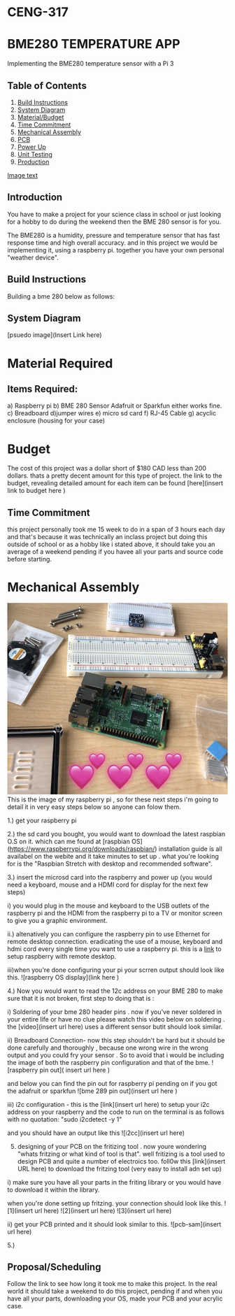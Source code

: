 # CENG-317

# BME280 TEMPERATURE APP
Implementing the BME280 temperature sensor with a Pi 3


## Table of Contents
1. [Build Instructions](#build-instructions)
2. [System Diagram](#Introduction-using-a-system-diagram)
3. [Material/Budget](#Bill-of-Materials/Budget)
4. [Time Commitment](#Time-Commitment)
5. [Mechanical Assembly](#Mechanical-Assembly)
6. [PCB](#PCB-Soldering)
7. [Power Up](#Power-Up)
8. [Unit Testing](#Unit-Testing)
9. [Production ](#Production-Testing)


[Image text](https://raw.githubusercontent.com/)

## Introduction 
You have to make a project for your science class in  school or just looking for a hobby to do during the weekend then the BME 280 sensor is for you. 

The BME280 is a humidity, pressure and temperature sensor that has fast response time and high overall accuracy. and in this project we would be implementing it, using a raspberry pi. together you have your own personal "weather device". 

## Build Instructions
Building a bme 280 below as follows:

## System Diagram
[psuedo image](Insert Link here)





# Material Required 

## Items Required: 
a) Raspberry pi
b) BME 280 Sensor Adafruit or Sparkfun either works fine.
c) Breadboard
d)jumper wires 
e) micro sd card
f) RJ-45 Cable
g) acyclic enclosure (housing for your case)

# Budget
The cost of this project was a dollar short of $180 CAD less than 200 dollars. thats a pretty decent amount for this type of project.
the link to the budget, revealing detailed amount for each item can be found [here](insert link to budget here ) 


## Time Commitment
this project personally took me 15 week to do in a span of 3 hours each day and that's because it was technically an inclass project but doing this outside of school or as a hobby like i stated above, it should take you an average of a weekend pending if you havee all your parts and source code before starting.

# Mechanical Assembly
![raspberry pi](https://raw.githubusercontent.com/sam9dadet/CENG-317/master/BME280%20image%20files%20and%20link/raspberry%20pi.jpg)
This is the image of my raspberry pi , so for these next steps i'm going to detail it in very easy steps below so anyone can folow them.

1.) get your raspberry pi

2.) the sd card you bought, you would want to download the latest raspbian O.S on it. which can me found at [raspbian OS] (https://www.raspberrypi.org/downloads/raspbian/) installation guide is all availabel on the webite and it take minutes to set up . what you're looking for is the "Raspbian Stretch with desktop and recommended software".

3.) insert the microsd card into the raspberry and power up (you would need a keyboard, mouse and a HDMI cord for display  for the next few steps) 
 
 i) you would plug in the mouse and keyboard to the USB outlets of the raspberry pi and the HDMI from the raspberry pi to a TV or monitor screen to give you a graphic environment.
  
  ii.) altenatively you can configure the raspberry pin to use Ethernet for remote desktop connection. eradicating the use of a mouse, keyboard and hdmi cord every single time you want to use a raspberry pi. this is a [link](http://www.circuitbasics.com/access-raspberry-pi-desktop-remote-connection/) to setup raspberry with remote desktop. 
  
  iii)when you're done configuring your pi your scrren output should look like this. 
  ![raspberry OS display](link here )
  
  
  4.) Now you would want to read the  12c address on your BME 280 to make sure that it is not broken, first step to doing that is :
  
  i) Soldering of your bme 280 header pins . now if you've never soldered in your entire life or have no clue please watch this video below on soldering . the [video](insert url here) uses a different sensor butit should look similar.
  
  ii) Breadboard Connection- now this step shouldn't be hard but it should be done carefully and thoroughly , because one wrong wire in the wrong output and you could fry your sensor . So to avoid that i would be including the image of both the raspberry pin configuration and that of the bme. 
  ![raspberry pin out]( insert url here )
  
  and below you can find the pin out for raspberry pi pending on if you got the adafruit or sparkfun
  ![bme 289 pin out](insert url here )
  
  iii) i2c configuration - 
  this is the [link](insert url here) to setup your i2c address on your raspberry
  and the code to run on the terminal is as follows with no quotation: "sudo i2cdetect -y 1"
  
  and you should have an output like this 
  ![i2cc](insert url here)
  
  
  
  
  5) designing of your PCB on the fritizing tool . now youre wondering "whats fritzing or what kind of tool is that". well fritizing is a tool used to design PCB and quite a number of electroics too. 
  foll0w this [link](insert URL here) to download the fritzing tool (very easy to install adn set up) 
  
  i)  make sure you have all your parts in the friting library or you would have to download it within the library.
  
  when you're done setting up fritzing. your connection should look like this.
  ![1](insert url here)
  ![2](insert url here)
  ![3](insert url here)
  
  
  
  
  
  ii) get your PCB printed and it should look similar to this. 
  ![pcb-sam](insert url here)
  
  
  
  5.) 
  
  
## Proposal/Scheduling
Follow the link to see how long it took me to make this project. In the real world it should take a weekend to do this project, pending if and when you have all your parts, downloading your OS, made your PCB and your acrylic case. 

